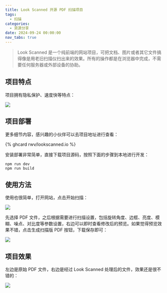 ```yaml
---
title: Look Scanned 开源 PDF 扫描项目
tags:
  - 扫描
categories:
  - 资源分享
date: 2024-09-24 00:00:00
nav_tabs: true
---
```


> Look Scanned 是一个纯前端的网站项目，可把文档、图片或者其它文件搞得像是用老旧扫描仪扫出来的效果。所有的操作都是在浏览器中完成，不需要任何服务器或外部设备的协助。

<!-- more -->

## 项目特点

项目拥有隐私保护、速度快等特点：

![](https://cdn.dusays.com/2024/09/751-1.jpg)

## 项目部署

更多细节内容，感兴趣的小伙伴可以去项目地址进行查看：

{% ghcard rwv/lookscanned.io %}

安装部署非常简单，直接下载项目源码，按照下面的步骤到本地进行开发：

```
npm run dev
npm run build
```

## 使用方法

使用也很简单，打开网站，点击开始扫描：

![](https://cdn.dusays.com/2024/09/751-2.jpg)

先选择 PDF 文件，之后根据需要进行扫描设置，包括旋转角度、边框、亮度、模糊、噪点、对比度等参数设置，右边可以即时查看修改后的预览。如果觉得预览效果不错，点击生成扫描版 PDF 按钮，下载保存即可：

![](https://cdn.dusays.com/2024/09/751-3.jpg)

## 项目效果

左边是原始 PDF 文件，右边是经过 Look Scanned 处理后的文件，效果还是很不错的：

![](https://cdn.dusays.com/2024/09/751-4.jpg)